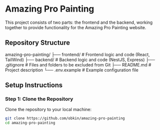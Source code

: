 # Amazing Pro Painting

This project consists of two parts: the frontend and the backend, working together to provide functionality for the Amazing Pro Painting website.

## Repository Structure

amazing-pro-painting/
├── frontend/       # Frontend logic and code (React, TailWind)
├── backend/        # Backend logic and code (NestJS, Express)
├── .gitignore      # Files and folders to be excluded from Git
├── README.md       # Project description
└── .env.example    # Example configuration file

## Setup Instructions

### Step 1: Clone the Repository

Clone the repository to your local machine:

```bash
git clone https://github.com/obkin/amazing-pro-painting
cd amazing-pro-painting